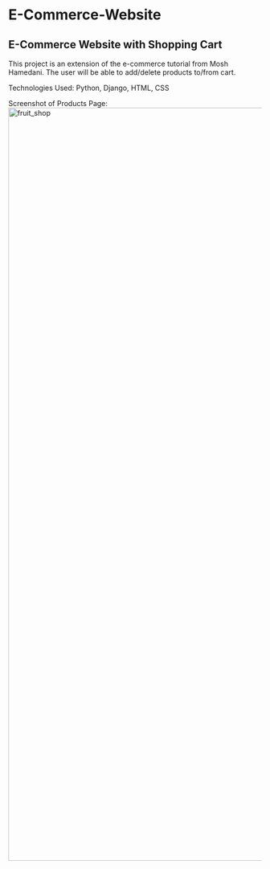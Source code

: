 # E-Commerce-Website
## E-Commerce Website with Shopping Cart

This project is an extension of the e-commerce tutorial from Mosh Hamedani. The user will be able to add/delete products to/from cart.

Technologies Used: Python, Django, HTML, CSS

Screenshot of Products Page:
<img width="1499" alt="fruit_shop" src="https://github.com/savitvitskiy/E-Commerce-Website/assets/44077338/316938bb-c83e-4f0e-9aa3-573d7a97cd5c">
